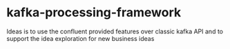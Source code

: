 # kafka-processing-framework
Ideas is to use the confluent provided features over classic kafka API and to support the idea exploration for new business ideas
